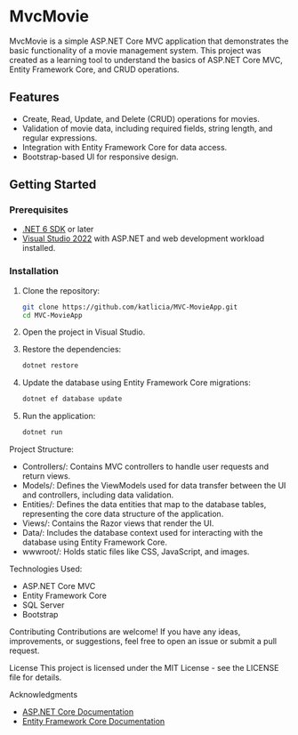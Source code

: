# MvcMovie

MvcMovie is a simple ASP.NET Core MVC application that demonstrates the basic functionality of a movie management system. This project was created as a learning tool to understand the basics of ASP.NET Core MVC, Entity Framework Core, and CRUD operations.

## Features

- Create, Read, Update, and Delete (CRUD) operations for movies.
- Validation of movie data, including required fields, string length, and regular expressions.
- Integration with Entity Framework Core for data access.
- Bootstrap-based UI for responsive design.

## Getting Started

### Prerequisites

- [.NET 6 SDK](https://dotnet.microsoft.com/download/dotnet/6.0) or later
- [Visual Studio 2022](https://visualstudio.microsoft.com/) with ASP.NET and web development workload installed.

### Installation

1. Clone the repository:

   ```bash
   git clone https://github.com/katlicia/MVC-MovieApp.git
   cd MVC-MovieApp
2. Open the project in Visual Studio.

3. Restore the dependencies:
   ```bash
   dotnet restore
4. Update the database using Entity Framework Core migrations:
   ```bash
   dotnet ef database update
5. Run the application:
   ```bash
   dotnet run
Project Structure:
- Controllers/: Contains MVC controllers to handle user requests and return views.
- Models/: Defines the ViewModels used for data transfer between the UI and controllers, including data validation.
- Entities/: Defines the data entities that map to the database tables, representing the core data structure of the application.
- Views/: Contains the Razor views that render the UI.
- Data/: Includes the database context used for interacting with the database using Entity Framework Core.
- wwwroot/: Holds static files like CSS, JavaScript, and images.
  
Technologies Used:
- ASP.NET Core MVC
- Entity Framework Core
- SQL Server
- Bootstrap
  
Contributing
Contributions are welcome! If you have any ideas, improvements, or suggestions, feel free to open an issue or submit a pull request.

License
This project is licensed under the MIT License - see the LICENSE file for details.

Acknowledgments
- [ASP.NET Core Documentation](https://docs.microsoft.com/en-us/aspnet/core)
- [Entity Framework Core Documentation](https://docs.microsoft.com/en-us/ef/core/)


